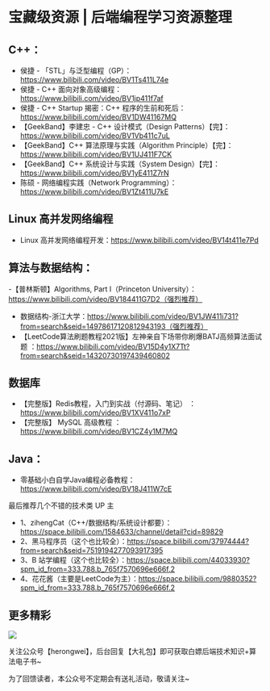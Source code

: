 # 宝藏级资源 | 后端编程学习资源整理

## C++：
- 侯捷 - 「STL」与泛型编程（GP）：https://www.bilibili.com/video/BV1Ts411L74e
- 侯捷 - C++ 面向对象高级编程：https://www.bilibili.com/video/BV1jp411f7af
- 侯捷 - C++ Startup 揭密：C++ 程序的生前和死后：https://www.bilibili.com/video/BV1DW41167MQ
- 【GeekBand】李建忠 - C++ 设计模式（Design Patterns）【完】：https://www.bilibili.com/video/BV1Vb411c7uL
- 【GeekBand】C++ 算法原理与实践（Algorithm Principle）【完】：https://www.bilibili.com/video/BV1UJ411F7CK
- 【GeekBand】C++ 系统设计与实践（System Design）【完】：https://www.bilibili.com/video/BV1yE411Z7rN
- 陈硕 - 网络编程实践（Network Programming）：https://www.bilibili.com/video/BV1Zt411U7kE

## Linux 高并发网络编程
- Linux 高并发网络编程开发：https://www.bilibili.com/video/BV14t411e7Pd

## 算法与数据结构：
-【普林斯顿】Algorithms, Part I（Princeton University）：https://www.bilibili.com/video/BV184411G7D2（强烈推荐）
- 数据结构-浙江大学：https://www.bilibili.com/video/BV1JW411i731?from=search&seid=14978617120812943193（强烈推荐）
- 【LeetCode算法刷题教程2021版】左神亲自下场带你刷爆BATJ高频算法面试题
：https://www.bilibili.com/video/BV15D4y1X7Tt?from=search&seid=14320730197439460802

## 数据库
- 【完整版】Redis教程，入门到实战（付源码、笔记）
：https://www.bilibili.com/video/BV1XV411o7xP
- 【完整版】 MySQL 高级教程
：https://www.bilibili.com/video/BV1CZ4y1M7MQ

## Java：
- 零基础小白自学Java编程必备教程：https://www.bilibili.com/video/BV18J411W7cE


最后推荐几个不错的技术类 UP 主

- 1、zihengCat（C++/数据结构/系统设计都要）：https://space.bilibili.com/1584633/channel/detail?cid=89829
- 2、黑马程序员（这个也比较全）：https://space.bilibili.com/37974444?from=search&seid=7519194277093917395
- 3、B 站学编程（这个也比较全）：https://space.bilibili.com/44033930?spm_id_from=333.788.b_765f7570696e666f.2
- 4、花花酱（主要是LeetCode为主）：https://space.bilibili.com/9880352?spm_id_from=333.788.b_765f7570696e666f.2

## 更多精彩

![](https://cdn.jsdelivr.net/gh/rongweihe/ImageHost01/images/weichatlogo.png)

关注公众号【herongwei】，后台回复【大礼包】即可获取白嫖后端技术知识+算法电子书~

为了回馈读者，本公众号不定期会有送礼活动，敬请关注~